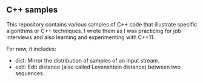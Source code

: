 C++ samples
-----------

This repository contains various samples of C++ code that illustrate specific algorithms or C++ techniques. I wrote them as I was practicing for job interviews and also learning and experimenting with C++11.

For now, it includes:

* dist: Mirror the distribution of samples of an input stream.
* edit: Edit distance (also called Levenshtein distance) between two sequences.
